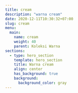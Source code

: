 ```yaml
---
title: cream
description: "warna cream"
date: 2020-12-11T10:30:32+07:00
slug: cream
menu:
  main:
    name: cream
    weight: 40
    parent: Koleksi Warna
sections:
  - type: hero_section
    template: hero_section
    title: Warna cream
    align: center
    has_background: true
    background:
      background_color: gray
---
```


